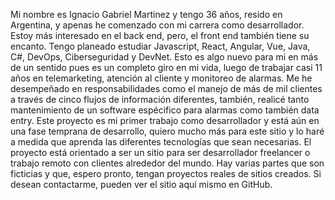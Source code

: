   Mi nombre es Ignacio Gabriel Martinez y tengo 36 años, resido en Argentina, y apenas he comenzado con mi carrera como desarrollador. Estoy más interesado en el back end, pero, el front end también tiene su encanto. Tengo planeado estudiar Javascript, React, Angular, Vue, Java, C#, DevOps, Ciberseguridad y DevNet. Esto es algo nuevo para mi en más de un sentido pues es un completo giro en mi vida, luego de trabajar casi 11 años en telemarketing, atención al cliente y monitoreo de alarmas. Me he desempeñado en responsabilidades como el manejo de más de mil clientes a través de cinco flujos de información diferentes, también, realicé tanto mantenimiento de un software espécifico para alarmas como también data entry.
  Este proyecto es mi primer trabajo como desarrollador y está aún en una fase temprana de desarrollo, quiero mucho más para este sitio y lo haré a medida que aprenda las diferentes tecnologías que sean necesarias. El proyecto está orientado a ser un sitio para ser desarrollador freelancer o trabajo remoto con clientes alrededor del mundo. Hay varias partes que son ficticias y que, espero pronto, tengan proyectos reales de sitios creados. Si desean contactarme, pueden ver el sitio aquí mismo en GitHub.

